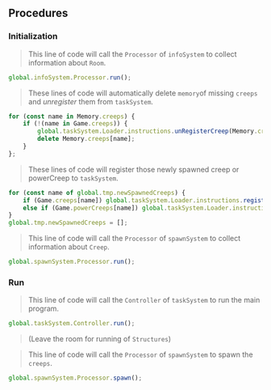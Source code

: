 ## Procedures
### Initialization
> This line of code will call the `Processor` of `infoSystem` to collect information about `Room`.
```javascript
global.infoSystem.Processor.run();
```

> These lines of code will automatically delete `memory`of missing `creeps` and *unregister* them from `taskSystem`.
```javascript
for (const name in Memory.creeps) {
	if (!(name in Game.creeps)) {
		global.taskSystem.Loader.instructions.unRegisterCreep(Memory.creeps[name]);
		delete Memory.creeps[name];
	}
};
```

> These lines of code will register those newly spawned creep or powerCreep to `taskSystem`.
```javascript
for (const name of global.tmp.newSpawnedCreeps) {
	if (Game.creeps[name]) global.taskSystem.Loader.instructions.registerCreep(Game.creeps[name]);
	else if (Game.powerCreeps[name]) global.taskSystem.Loader.instructions.registerCreep(Game.powerCreeps[name]);
}
global.tmp.newSpawnedCreeps = [];
```

> This line of code will call the `Processor` of `spawnSystem` to collect information about `Creep`.
```javascript
global.spawnSystem.Processor.run();
```
### Run
> This line of code will call the `Controller` of `taskSystem` to run the main program.
```javascript
global.taskSystem.Controller.run();
```
> (Leave the room for running of `Structures`)

> This line of code will call the `Processor` of `spawnSystem` to spawn the `creeps`.
```javascript
global.spawnSystem.Processor.spawn();
```
